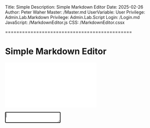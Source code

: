 ﻿Title: Simple
Description: Simple Markdown Editor
Date: 2025-02-26
Author: Peter Waher
Master: /Master.md
UserVariable: User
Privilege: Admin.Lab.Markdown
Privilege: Admin.Lab.Script
Login: /Login.md
JavaScript: /MarkdownEditor.js
CSS: /MarkdownEditor.cssx

=============================================

Simple Markdown Editor
=========================

![](/MarkdownEditor.md)
<textarea autofocus="autofocus" wrap="hard"></textarea>
